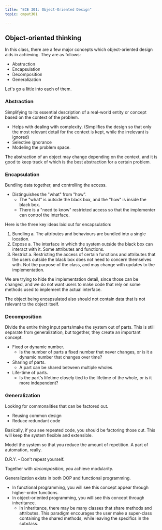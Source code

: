 ```yaml
---
title: "ECE 301: Object-Oriented Design"
topic: cmput301

---
```


## Object-oriented thinking

In this class, there are a few major concepts which object-oriented design aids in achieving. They are as follows:

- Abstraction
- Encapsulation
- Decomposition
- Generalization

Let's go a little into each of them.

### Abstraction

Simplifying to its essential description of a real-world entity or concept based on the context of the problem.

- Helps with dealing with complexity. (Simplifies the design so that only the most relevant detail for the context is kept, while the irrelevant is ignored)
- Selective ignorance
- Modeling the problem space.

The abstraction of an object may change depending on the context, and it is good to keep track of which is the best abstraction for a certain problem.

### Encapsulation

Bundling data together, and controlling the access.

- Distinguishes the "what" from "how".
  - The "what" is outside the black box, and the "how" is inside the black box.
  - There is a "need to know" restricted access so that the implementer can control the interface.

Here is the three key ideas laid out for encapsulation:

1. Bundling
  a. The attributes and behaviours are bundled into a single location.
2. Expose
  a. The interface in which the system outside the black box can interact with it. Some attributes and functions.
3. Restrict
  a. Restricting the access of certain functions and attributes that the users outside the black box does not need to concern themselves with. Not the purpose of the class, and may change with updates to the implementation.

We are trying to hide the implementation detail, since those can be changed, and we do not want users to make code that rely on some methods used to implement the actual interface.

The object being encapsulated also should not contain data that is not relevant to the object itself.

### Decomposition

Divide the entire thing input parts/make the system out of parts. This is still separate from generalization, but together, they create an important concept.

- Fixed or dynamic number.
  - Is the number of parts a fixed number that never changes, or is it a dynamic number that changes over time?
- Sharing of parts.
  - A part can be shared between multiple wholes.
- Life-time of parts.
  - Is the part's lifetime closely tied to the lifetime of the whole, or is it more independent?

### Generalization

Looking for commonalities that can be factored out.

- Reusing common design
- Reduce redundant code

Basically, if you see repeated code, you should be factoring those out. This will keep the system flexible and extensible.

Model the system so that you reduce the amount of repetition. A part of automation, really.

D.R.Y. - Don't repeat yourself.

Together with *decomposition*, you achieve modularity.

Generalization exists in both OOP and functional programming.

- In functional programming, you will see this concept appear through higher-order functions.
- In object-oriented programming, you will see this concept through inheritance.
  - In inheritance, there may be many classes that share methods and attributes. This paradigm encourages the user make a super-class containing the shared methods, while leaving the specifics in the subclass.
